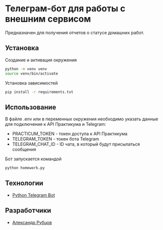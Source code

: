 # Телеграм-бот для работы с внешним сервисом

Предназначен для получения отчетов о статусе домашних работ.

## Установка

Создание и активация окружения
```bash
python -m venv venv
source venv/bin/activate
```
Установка зависимостей
```bash
pip install -r requirements.txt
```

## Использование

В файле .env или в переменных окружения необходимо указать данные для подключения к API Практикума и Telegram:
- PRACTICUM_TOKEN - токен доступа к API Практикума
- TELEGRAM_TOKEN - токен бота Telegram
- TELEGRAM_CHAT_ID - ID чата, в который будут присылаться сообщения 

Бот запускается командой
```bash
python homework.py
```

## Технологии

- [Python Telegram Bot](https://github.com/python-telegram-bot/python-telegram-bot)

## Разработчики

- [Александр Рубцов](https://github.com/FinemechanicPub)
